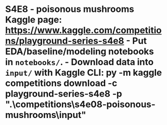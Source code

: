 ﻿# S4E8 - poisonous mushrooms  **Kaggle page:** https://www.kaggle.com/competitions/playground-series-s4e8  - Put EDA/baseline/modeling notebooks in `notebooks/`. - Download data into `input/` with Kaggle CLI:   py -m kaggle competitions download -c playground-series-s4e8 -p ".\competitions\s4e08-poisonous-mushrooms\input"
